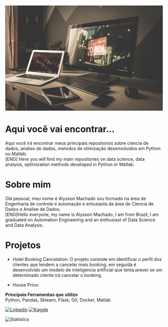 
[![Image](https://github.com/alyssonvidal/alyssonvidal/blob/main/image.jpg)](https://www.github.com/alyssonvidal/)

# Aqui você vai encontrar...

Aqui você irá encontrar meus principais repositorios sobre ciencia de dados, analise de dados, metodos de otimização desenvolvidos em Python ou Matlab.<br>
[ENG] Here you will find my main repositories on data science, data analysis, optimization methods developed in Python or Matlab.

# Sobre mim

Olá pessoal, meu nome é Alysson Machado sou formado na área de Engenharia de controle e automação e entusiasta da área de Ciencia de Dados e Analise de Dados.<br>
[ENG]Hello everyone, my name is Alysson Machado, I am from Brazil, I am graduated on Automation Engineering and an enthusiast of Data Science and Data Analysis.

# Projetos

* Hotel Booking Cancelation:
  O projeto consiste em identificar o perfil dos clientes que tendem a cancelar mais booking, em seguida é desenvolvido um modelo de inteligencia artificial que tenta prever se um determinado cliente irá cancelar o booking.
  
* House Price:

**Principais Ferramentas que utilizo**<br>
Python, Pandas, Sklearn, Flask, Git, Docker, Matlab 

[![Linkedin](https://img.shields.io/badge/LinkedIn-0077B5?style=for-the-badge&logo=linkedin&logoColor=white)](https://www.linkedin.com/in/alyssonmach/)
[![Kaggle](https://img.shields.io/badge/Kaggle-20BEFF?style=for-the-badge&logo=Kaggle&logoColor=white)](https://www.kaggle.com/alyssonvidal/)




![Statistics](https://github-readme-stats.vercel.app/api?username=alyssonvidal&count_private=true)











